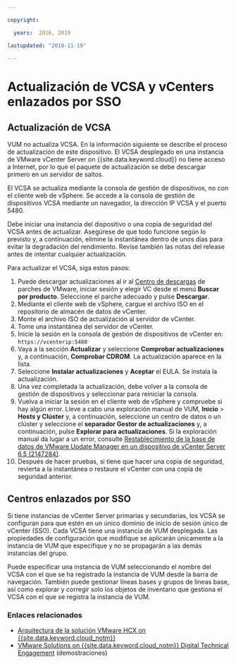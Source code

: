 ```yaml
---

copyright:

  years:  2016, 2019

lastupdated: "2018-11-19"

---
```


# Actualización de VCSA y vCenters enlazados por SSO

## Actualización de VCSA

VUM no actualiza VCSA. En la información siguiente se describe el proceso de actualización de este dispositivo. El VCSA desplegado en una instancia de VMware vCenter Server on {{site.data.keyword.cloud}} no tiene acceso a Internet, por lo que el paquete de actualización se debe descargar primero en un servidor de saltos.

El VCSA se actualiza mediante la consola de gestión de dispositivos, no con el cliente web de vSphere. Se accede a la consola de gestión de dispositivos VCSA mediante un navegador, la dirección IP VCSA y el puerto 5480.

Debe iniciar una instancia del dispositivo o una copia de seguridad del VCSA antes de actualizar. Asegúrese de que todo funcione según lo previsto y, a continuación, elimine la instantánea dentro de unos días para evitar la degradación del rendimiento. Revise también las notas del release antes de intentar cualquier actualización.

Para actualizar el VCSA, siga estos pasos:
1. Puede descargar actualizaciones al ir al [Centro de descargas](https://my.vmware.com/group/vmware/patch#search) de parches de VMware, iniciar sesión y elegir VC desde el menú **Buscar por producto**. Seleccione el parche adecuado y pulse **Descargar**.
2. Mediante el cliente web de vSphere, cargue el archivo ISO en el repositorio de almacén de datos de vCenter.
3. Monte el archivo ISO de actualización al servidor de vCenter.
4. Tome una instantánea del servidor de vCenter.
5. Inicie la sesión en la consola de gestión de dispositivos de vCenter en: `https://vcenterip:5480`
6. Vaya a la sección **Actualizar** y seleccione **Comprobar actualizaciones** y, a continuación, **Comprobar CDROM**. La actualización aparece en la lista.
7. Seleccione **Instalar actualizaciones** y **Aceptar** el EULA. Se instala la actualización.
8. Una vez completada la actualización, debe volver a la consola de gestión de dispositivos y seleccionar para reiniciar la consola.
9. Vuelva a iniciar la sesión en el cliente web de vSphere y compruebe si hay algún error. Lleve a cabo una exploración manual de VUM, **Inicio** > **Hosts y Clúster** y, a continuación, seleccione un centro de datos o un clúster y seleccione el **separador Gestor de actualizaciones** y, a continuación, pulse **Explorar para actualizaciones**. Si la exploración manual da lugar a un error, consulte [Restablecimiento de la base de datos de VMware Update Manager en un dispositivo de vCenter Server 6.5 (2147284)](https://kb.vmware.com/s/article/2147284).
10. Después de hacer pruebas, si tiene que hacer una copia de seguridad, revierta a la instantánea o restaure el vCenter con una copia de seguridad anterior.

## Centros enlazados por SSO

Si tiene instancias de vCenter Server primarias y secundarias, los VCSA se configuran para que estén en un único dominio de inicio de sesión único de vCenter (SSO). Cada VCSA tiene una instancia de VUM desplegada. Las propiedades de configuración que modifique se aplicarán únicamente a la instancia de VUM que especifique y no se propagarán a las demás instancias del grupo.

Puede especificar una instancia de VUM seleccionando el nombre del VCSA con el que se ha registrado la instancia de VUM desde la barra de navegación. También puede gestionar líneas bases y grupos de líneas base, así como explorar y corregir solo los objetos de inventario que gestiona el VCSA con el que se registra la instancia de VUM.

### Enlaces relacionados

* [Arquitectura de la solución VMware HCX on {{site.data.keyword.cloud_notm}}](https://www.ibm.com/cloud/garage/files/HCX_Architecture_Design.pdf)
* [VMware Solutions on {{site.data.keyword.cloud_notm}} Digital Technical Engagement](https://ibm-dte.mybluemix.net/ibm-vmware) (demostraciones)
